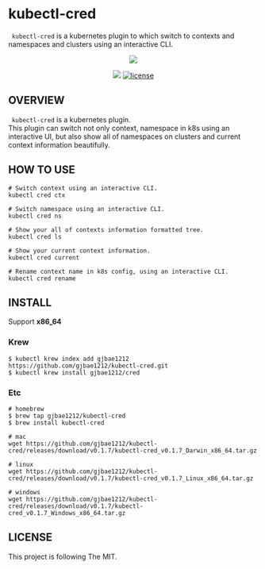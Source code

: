 # kubectl-cred

``` kubectl-cred``` is a kubernetes plugin to which switch to contexts and namespaces and clusters using an interactive CLI.  
<p align="center">
<img src="https://storage.googleapis.com/gjbae1212-asset/kubectl-cred/kubectl-cred.gif"/>
</p>  
  
<p align="center">
<a href="https://hits.seeyoufarm.com"><img src="https://hits.seeyoufarm.com/api/count/incr/badge.svg?url=https%3A%2F%2Fgithub.com%2Fgjbae1212%2Fkubectl-cred&count_bg=%2379C83D&title_bg=%237F7F7F&icon=kubernetes.svg&icon_color=%23015894&title=k8s-plugin&edge_flat=false"/></a>
<a href="/LICENSE"><img src="https://img.shields.io/badge/license-MIT-GREEN.svg" alt="license" /></a>
</p>

## OVERVIEW
``` kubectl-cred``` is a kubernetes plugin.  
This plugin can switch not only context, namespace in k8s using an interactive UI, but also show all of namespaces on clusters and current context information beautifully.

## HOW TO USE
```
# Switch context using an interactive CLI.
kubectl cred ctx

# Switch namespace using an interactive CLI.
kubectl cred ns

# Show your all of contexts information formatted tree.
kubectl cred ls

# Show your current context information.
kubectl cred current

# Rename context name in k8s config, using an interactive CLI.
kubectl cred rename
```  
       

## INSTALL
Support **x86_64**

### Krew
```
$ kubectl krew index add gjbae1212 https://github.com/gjbae1212/kubectl-cred.git
$ kubectl krew install gjbae1212/cred
```

### Etc
```
# homebrew
$ brew tap gjbae1212/kubectl-cred
$ brew install kubectl-cred

# mac 
wget https://github.com/gjbae1212/kubectl-cred/releases/download/v0.1.7/kubectl-cred_v0.1.7_Darwin_x86_64.tar.gz

# linux
wget https://github.com/gjbae1212/kubectl-cred/releases/download/v0.1.7/kubectl-cred_v0.1.7_Linux_x86_64.tar.gz

# windows
wget https://github.com/gjbae1212/kubectl-cred/releases/download/v0.1.7/kubectl-cred_v0.1.7_Windows_x86_64.tar.gz
```

## LICENSE
This project is following The MIT.
